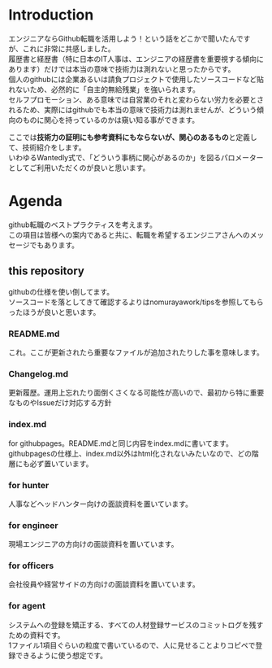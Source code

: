 # Introduction
エンジニアならGithub転職を活用しよう！という話をどこかで聞いたんですが、これに非常に共感しました。  
履歴書と経歴書（特に日本のIT人事は、エンジニアの経歴書を重要視する傾向にあります）だけでは本当の意味で技術力は測れないと思ったからです。  
個人のgithubには企業あるいは請負プロジェクトで使用したソースコードなど貼れないため、必然的に「自主的無給残業」を強いられます。  
セルフプロモーション、ある意味では自営業のそれと変わらない労力を必要とされるため、実際にはgithubでも本当の意味で技術力は測れませんが、どういう傾向のものに関心を持っているのかは窺い知る事ができます。  

ここでは**技術力の証明にも参考資料にもならないが、関心のあるもの**と定義して、技術紹介をします。  
いわゆるWantedly式で、「どういう事柄に関心があるのか」を図るパロメーターとしてご利用いただくのが良いと思います。

# Agenda
github転職のベストプラクティスを考えます。  
この項目は皆様への案内であると共に、転職を希望するエンジニアさんへのメッセージでもあります。

## this repository
githubの仕様を使い倒してます。  
ソースコードを落としてきて確認するよりはnomurayawork/tipsを参照してもらったほうが良いと思います。

### README.md
これ。ここが更新されたら重要なファイルが追加されたりした事を意味します。
### Changelog.md
更新履歴。運用上忘れたり面倒くさくなる可能性が高いので、最初から特に重要なものやIssueだけ対応する方針
### index.md
for githubpages。README.mdと同じ内容をindex.mdに書いてます。githubpagesの仕様上、index.md以外はhtml化されないみたいなので、どの階層にも必ず置いています。
### for hunter
人事などヘッドハンター向けの面談資料を置いています。
### for engineer
現場エンジニアの方向けの面談資料を置いています。
### for officers
会社役員や経営サイドの方向けの面談資料を置いています。
### for agent
システムへの登録を矯正する、すべての人材登録サービスのコミットログを残すための資料です。  
1ファイル1項目ぐらいの粒度で書いているので、人に見せることよりコピペで登録できるように使う想定です。

